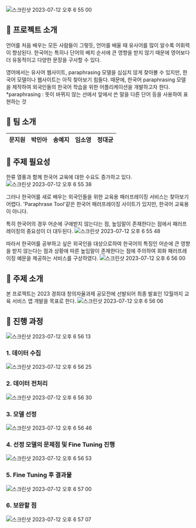 ![스크린샷 2023-07-12 오후 6 55 00](https://github.com/khuda-3rd/team7_nlp_paraphrasing/assets/89073323/0642e4ac-0be5-44a6-bd2d-07132dfbb334)

## 📑 프로젝트 소개
언어를 처음 배우는 모든 사람들이 그렇듯, 언어를 배울 때 유사어를 많이 알수록 어휘력이 향상된다. 한국어는 특히나 단어의 배치 순서에 큰 영향을 받지 않기 때문에 영어보다 더 유동적이고 다양한 문장을 구사할 수 있다.

영어에서는 유사어 웹사이트, paraphrasing 모델을 심심치 않게 찾아볼 수 있지만, 한국어 모델이나 웹사이트는 아직 찾아보기 힘들다. 때문에, 한국어 paraphrasing 모델을 제작하여 외국인들의 한국어 학습을 위한 어플리케이션을 개발하고자 한다.
*paraphrasing : 뜻이 바뀌지 않는 선에서 앞에서 쓴 말을 다른 단어 등을 사용하여 표현하는 것


## 👏 팀 소개 
|문지원|박민아|송예지|임소영|정대균|
|:--:|:--:|:--:|:--:|:--:|



## 🔎 주제 필요성

한류 열풍과 함께 한국어 교육에 대한 수요도 증가하고 있다.
![스크린샷 2023-07-12 오후 6 55 38](https://github.com/khuda-3rd/team7_nlp_paraphrasing/assets/89073323/82d1a957-2e95-4594-a16f-26dcad7d240d)

그러나 한국어를 새로 배우는 외국인들을 위한 교육용 패러프레이징 서비스는 찾아보기 어렵다. 'Paraphrase Tool'같은 한국어 패러프레이징 사이트가 있지만, 한국어 교육용이 아니다.

특히 한국어의 경우 어순에 구애받지 않는다는 점, 높임말이 존재한다는 점에서 패러프레이징의 중요성이 더 대두된다.
![스크린샷 2023-07-12 오후 6 55 48](https://github.com/khuda-3rd/team7_nlp_paraphrasing/assets/89073323/34f02bd3-7247-4aa5-ad9c-84174d1f2642)

따라서 한국어를 공부하고 싶은 외국인을 대상으로하여 한국어의 특징인 어순에 큰 영향을 받지 않는다는 점과 상황에 따른 높임말이 존재한다는 점에 주의하여 회화 패러프레이징 예문을 제공하는 서비스를 구상하였다.
![스크린샷 2023-07-12 오후 6 56 00](https://github.com/khuda-3rd/team7_nlp_paraphrasing/assets/89073323/7c8dd8b2-dd8d-4453-ada0-90763a0fc874)


## 🔎 주제 소개
본 프로젝트는 2023 경희대 창의자율과제 공모전에 선발되어 최종 발표인 12월까지 교육 서비스 앱 개발을 목표로 한다.
![스크린샷 2023-07-12 오후 6 56 06](https://github.com/khuda-3rd/team7_nlp_paraphrasing/assets/89073323/7941459c-80a3-41c1-a595-21f72618b30f)

## 🔎 진행 과정
![스크린샷 2023-07-12 오후 6 56 13](https://github.com/khuda-3rd/team7_nlp_paraphrasing/assets/89073323/450ad733-0ba3-4c8a-b825-e91a68d571b2)

### 1. 데이터 수집
![스크린샷 2023-07-12 오후 6 56 25](https://github.com/khuda-3rd/team7_nlp_paraphrasing/assets/89073323/ce99b0ec-4b5c-4c3c-a407-dfe42ef716a3)

### 2. 데이터 전처리
![스크린샷 2023-07-12 오후 6 56 30](https://github.com/khuda-3rd/team7_nlp_paraphrasing/assets/89073323/9e7dc1bc-28d6-440a-9958-1d478a5ccf79)

### 3. 모델 선정
![스크린샷 2023-07-12 오후 6 56 46](https://github.com/khuda-3rd/team7_nlp_paraphrasing/assets/89073323/9c7ff006-2c00-45f6-91dc-fc24c7278875)

### 4. 선정 모델의 문제점 및 Fine Tuning 진행
![스크린샷 2023-07-12 오후 6 56 53](https://github.com/khuda-3rd/team7_nlp_paraphrasing/assets/89073323/a8e1c8f4-ca8d-40eb-90f8-92c7b1193d96)

### 5. Fine Tuning 후 결과물
![스크린샷 2023-07-12 오후 6 57 00](https://github.com/khuda-3rd/team7_nlp_paraphrasing/assets/89073323/b1f3dc12-c0de-42d3-b08f-21c187bcbd9a)

### 6. 보완할 점
![스크린샷 2023-07-12 오후 6 57 07](https://github.com/khuda-3rd/team7_nlp_paraphrasing/assets/89073323/b17cf85c-6441-4b50-a7ef-1bd286869726)
